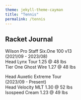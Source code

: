 ```yaml
---
theme: jekyll-theme-cayman
title: "Tennis"
permalink: /tennis
---
```


## Racket Journal

Wilson Pro Staff Six.One 100 v13 <br />
(2021/09 - 2023/08) <br />
Head Lynx Tour 1.25 @ 48 lbs <br />
Tier One Ghost Wire 1.27 @ 48 lbs <br />

Head Auxetic Extreme Tour <br />
(2023/09 - Present) <br />
Head Velocity MLT 1.30 @ 52 lbs <br />
Isospeed Cream 1.23 @ 49 lbs <br />
